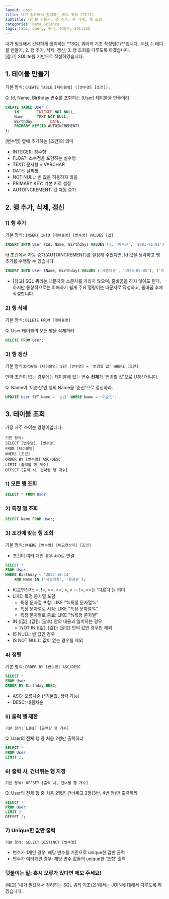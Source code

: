 ```yaml
---
layout: post
title: 내가 필요해서 정리하는 SQL 쿼리 기초(1)
subtitle: 테이블 만들기, 행 추가, 행 삭제, 행 조회 
categories: Data_Science
tags: [SQL, query, 쿼리, 질의문, SQLite]
---
```


내가 필요해서 간략하게 정리하는 **SQL 쿼리의 기초 작성법(1)**입니다.
우선, 1. 테이블 만들기, 2. 행 추가, 삭제, 갱신, 3. 행 조회를 다루도록 하겠습니다.  
[참고] SQLite를 기반으로 작성하였습니다.
  
  
## 1. 테이블 만들기 
  
기본 형식: `CREATE TABLE [테이블명] ([변수명] [조건]);`
  
  
Q. Id, Name, Birthday 변수를 포함하는 [User] 테이블을 만들어라.

```SQL
CREATE TABLE User (
    Id    	  INTEGER NOT NULL,
    Name  	  TEXT NOT NULL,
    Birthday        DATE,
    PRIMARY KEY(ID AUTOINCREMENT)
);
```

[변수명] 옆에 추가하는 [조건]의 의미 
  - INTEGER: 정수형 
  - FLOAT: 소수점을 포함하는 실수형 
  - TEXT: 문자형 = VARCHAR 
  - DATE: 날짜형 
  - NOT NULL: 빈 값을 허용하지 않음 
  - PRIMARY KEY: 기본 키로 설정 
  - AUTOINCREMENT: 값 자동 증가
  
  
## 2. 행 추가, 삭제, 갱신
  
### 1) 행 추가  
  
기본 형식: `INSERT INTO [테이블명] [변수명] VALUES [값]`

```SQL
INSERT INTO User (Id, Name, Birthday) VALUES (1, '이순신', '1991-01-01');
```

Id 조건에서 자동 증가(AUTOINCREMENT)를 설정해 주었다면, Id 값을 생략하고 행 추가를 수행할 수 있습니다. 

```SQL
INSERT INTO User (Name, Birthday) VALUES ('세종대왕', '1993-05-05'), ('유관순', '2000-12-31');
```

- [참고] SQL 쿼리는 대문자와 소문자를 가리지 않으며, 줄바꿈을 하지 않아도 된다. 하지만 통상적으로는 이해하기 쉽게 주요 명령어는 대문자로 작성하고, 줄바꿈 후에 작성합니다. 
  
  
### 2) 행 삭제  
  
기본 형식: `DELETE FROM [테이블명]`

Q. User 테이블의 모든 행을 삭제하라. 
```SQL
DELETE FROM User;
```
  
  
### 3) 행 갱신  
  
기본 형식:`UPDATE [테이블명] SET [변수명] = '변경할 값' WHERE [조건]` 

만약 조건이 없는 경우에는 테이블에 있는 변수 **전체**가 '변경할 값'으로 U갱신됩니다.
  
Q. Name이 '이순신'인 행의 Name을 '순신'으로 갱신하라. 

```SQL
UPDATE User SET Name = '순신' WHERE Name = '이순신';
```
  
  
## 3. 테이블 조회 

가장 자주 쓰이는 명령어입니다. 

```
기본 형식: 
SELECT [변수명], [변수명]
FROM [테이블명] 
WHERE [조건]
ORDER BY [변수명] ASC/DESC
LIMIT [출력할 행 개수]
OFFSET [출력 시, 건너뛸 행 개수]
```

### 1) 모든 행 조회

```SQL
SELECT * FROM User;
```
  
  
### 2) 특정 열 조회 

```SQL
SELECT Name FROM User;
```
  
  
### 3) 조건에 맞는 행 조회

기본 형식: `WHERE [변수명] [비교연산자] [조건]`

- 조건이 여러 개인 경우 `AND`로 연결   

```SQL
SELECT * 
FROM User
WHERE Birthday < '2022-10-14'
	AND Name IN ('세종대왕', '유관순');
```

- 비교연산자: =, !=, >=, <=, >, < 
  -- !=, <>는 '다르다'는 의미
- LIKE: 특정 문자열 포함  
  - 특정 문자열 포함: LIKE "%특정 문자열%" 
  - 특정 문자열로 시작: LIKE "특정 문자열%"
  - 특정 문자열로 종료: LIKE "%특정 문자열"
- IN ([값], [값]): (괄호) 안의 내용과 일치하는 경우 
  - NOT IN ([값], [값]): (괄호) 안의 값인 경우만 제외 
- IS NULL: 빈 값인 경우 
- IS NOT NULL: 값이 없는 경우를 제외   
  
  
### 4) 정렬

기본 형식: `ORDER BY [변수명] ASC/DESC`


```SQL
SELECT * 
FROM User
ORDER BY Birthday DESC;
```
- ASC: 오름차순 (*기본값, 생략 가능)
- DESC: 내림차순
  
  
### 5) 출력 행 제한  

`기본 형식: LIMIT [출력할 행 개수]`


Q. User의 전체 행 중 처음 2행만 출력하라  

```SQL
SELECT * 
FROM User
LIMIT 2;
```
  
  
### 6) 출력 시, 건너뛰는 행 지정   

`기본 형식: OFFSET [출력 시, 건너뛸 행 개수]`


Q. User의 전체 행 중 처음 2행은 건너뛰고 2행(3번, 4번 행)만 출력하라  

```SQL
SELECT * 
FROM User
LIMIT 2
OFFSET 2;
```
  
  
### 7) Unique한 값만 출력 

`기본 형식: SELECT DISTINCT [변수명]`

- 변수가 1개인 경우: 해당 변수를 기준으로 unique한 값만 출력 
- 변수가 여러개인 경우: 해당 변수 값들의 unique한 '조합' 출력 
  
  
  
### 덧붙이는 말: 혹시 오류가 있다면 제보 주세요!
(예고) '내가 필요해서 정리하는 SQL 쿼리 기초(2)'에서는 JOIN에 대해서 다루도록 하겠습니다. 
